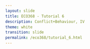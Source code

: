 ```yaml
---
layout: slide
title: ECO368 - Tutorial 6
description: Conflict+Behaviour, IV
theme: white
transition: slide
permalink: /eco368/tutorial_6.html
---
```

<section data-markdown data-separator="^\r?\n----\r?\n" data-separator-vertical="^\r?\n--\r?\n">
<script type="text/template">



## Conflict and Behaviour, Instrumental Variables
### ECO368 - Tutorial 6

![U of T Logo](u_of_t_crest.svg)

[Dario Toman](https://dariotoman.com/)

dario.toman@mail.utoronto.ca


----

## Behavioural Responses to Conflict

----

----

## Instrumental Variables 

----

### Motivation

- One of the primary goals of econometrics is to allow for _causal inference_. 
- Unlike statistics, which generally describes data, economists want to learn about causality
- By third year, you already know

$$Correlation \neq Causation$$

- Instrumental Variables are one method we can use to estimate causal relationships consistently. 

--

### Motivating Example: Veteran Earnings (Angrist, 1990)

- **Goal**: Estimate the effect of military service on long-run earnings
- Data:
    - Sample of men born in 1950, 1951, 1952, 1953
    - Earnings data for these men from administrative records (1966-1984)
- Model: 
$$y_{ict}= \beta_c + \delta_t + \rho X_i + u_{it}$$

Why not estimate using OLS?

--

### Endogeneity Bias

- Individuals could volunteer for service in Vietnam
- Not everyone was allowed to serve, even if they volunteered
- We might expect that the people who serve in the military are substantially different from those who do not
<br></br>
- One of the assumptions for unbiased estimates using OLS is the Conditional Independence Assumption. Here:
$$Cov(D_i, u_{it})=0$$
- If we have selection into service on unobservables, OLS estimates will be biased. 

--

### The IV Approach

- The basic idea of the instrumental variable approach is to try and isolate _random variation_ in the _endogenous variable._
- If we study the effect of just this random compontent of the variation, we can unbiasedly estimate changes in the outcome associated with it. 

--

### IV Approach: Veteran Earnings

- During the Vietnam War, there was a draft lottery
- People's draft eligibility was assigned using

--

### Instrumental Variable

- An Instrument (Z_i) has 2 key properties:
1. **Relevance:** The instrument must be correlated with the causal (endogenous) variable of interest:
    $$ Cov(Z_i, X_i)=0 $$
2. **Exclusion Restriction:** The instrument must be uncorrelated with any other determinants of the dependent variable.
    $$ Cov(Z_i, u_{it}) = 0 $$

--







----

### Questions?
 
(Reminder - I have OH after tutorial)

</script>
</section>